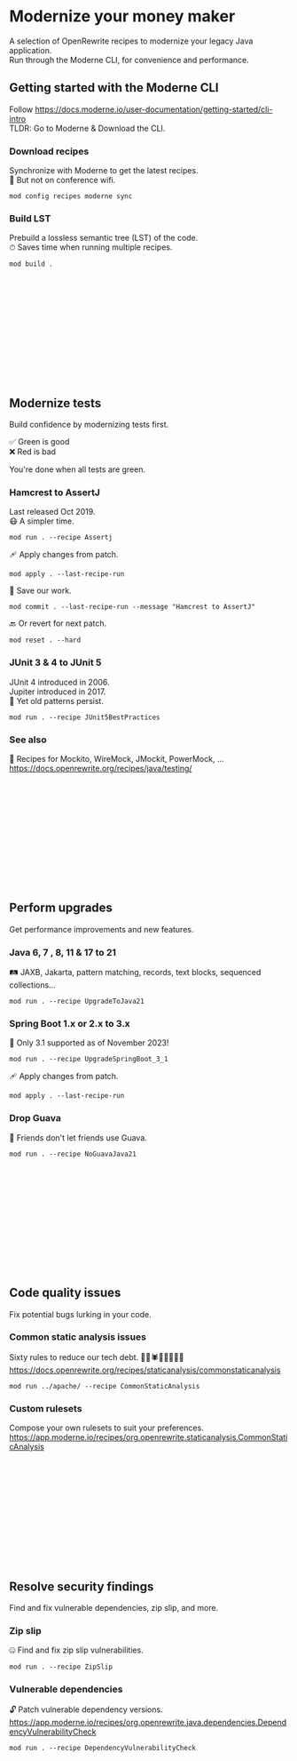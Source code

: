 # Modernize your money maker
A selection of OpenRewrite recipes to modernize your legacy Java application.  
Run through the Moderne CLI, for convenience and performance.

## Getting started with the Moderne CLI
Follow https://docs.moderne.io/user-documentation/getting-started/cli-intro  
TLDR: Go to Moderne & Download the CLI.

### Download recipes
Synchronize with Moderne to get the latest recipes.  
🐌 But not on conference wifi.
```shell
mod config recipes moderne sync
```

### Build LST
Prebuild a lossless semantic tree (LST) of the code.  
⏱ Saves time when running multiple recipes.
```shell
mod build .
```

\
\
\
\
\
\
\
\
\
\
<br>

## Modernize tests
Build confidence by modernizing tests first.

✅ Green is good   
❌ Red is bad  

You're done when all tests are green.

### Hamcrest to AssertJ
Last released Oct 2019.  
😷 A simpler time.
```shell
mod run . --recipe Assertj
```

🩹 Apply changes from patch.
```shell
mod apply . --last-recipe-run
```

💾 Save our work.
```shell
mod commit . --last-recipe-run --message "Hamcrest to AssertJ"
```

🔙 Or revert for next patch.
```shell
mod reset . --hard
```

### JUnit 3 & 4 to JUnit 5
JUnit 4 introduced in 2006.  
Jupiter introduced in 2017.  
🤷 Yet old patterns persist.
```shell
mod run . --recipe JUnit5BestPractices
```

### See also
🍹 Recipes for Mockito, WireMock, JMockit, PowerMock, ...
https://docs.openrewrite.org/recipes/java/testing/

\
\
\
\
\
\
\
\
\
\
<br>

## Perform upgrades
Get performance improvements and new features.

### Java 6, 7 , 8, 11 & 17 to 21
🛤 JAXB, Jakarta, pattern matching, records, text blocks, sequenced collections...
```shell
mod run . --recipe UpgradeToJava21
```

### Spring Boot 1.x or 2.x to 3.x
🍃 Only 3.1 supported as of November 2023!
```shell
mod run . --recipe UpgradeSpringBoot_3_1
```
🩹 Apply changes from patch.
```shell
mod apply . --last-recipe-run
```

### Drop Guava
🤝 Friends don't let friends use Guava.
```shell
mod run . --recipe NoGuavaJava21
```

\
\
\
\
\
\
\
\
\
\
<br>

## Code quality issues
Fix potential bugs lurking in your code.

### Common static analysis issues
Sixty rules to reduce our tech debt. 🐛🐞🕷🐜🐝🦗🦟🦂  
https://docs.openrewrite.org/recipes/staticanalysis/commonstaticanalysis
```shell
mod run ../apache/ --recipe CommonStaticAnalysis
```

### Custom rulesets
Compose your own rulesets to suit your preferences.
https://app.moderne.io/recipes/org.openrewrite.staticanalysis.CommonStaticAnalysis

\
\
\
\
\
\
\
\
\
\
<br>

## Resolve security findings
Find and fix vulnerable dependencies, zip slip, and more.

### Zip slip
🤐 Find and fix zip slip vulnerabilities.
```shell
mod run . --recipe ZipSlip
```

### Vulnerable dependencies
🔓 Patch vulnerable dependency versions.
https://app.moderne.io/recipes/org.openrewrite.java.dependencies.DependencyVulnerabilityCheck
```shell
mod run . --recipe DependencyVulnerabilityCheck
```
